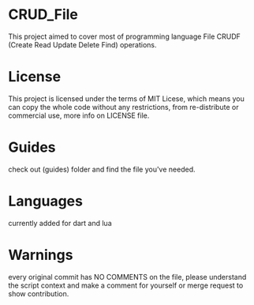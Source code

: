 # CRUD_File
This project aimed to cover most of programming language File CRUDF (Create Read Update Delete Find) operations.

# License
This project is licensed under the terms of MIT Licese, which means you can copy the whole code without any restrictions, from re-distribute or commercial use, more info on LICENSE file.

# Guides
check out (guides) folder and find the file you've needed.

# Languages
currently added for dart and lua

# Warnings
every original commit has NO COMMENTS on the file, please understand the script context and make a comment for yourself or merge request to show contribution.
